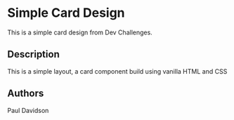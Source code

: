 # Simple Card Design

This is a simple card design from Dev Challenges.


## Description

This is a simple layout, a card component build using vanilla HTML and CSS


## Authors

Paul Davidson
